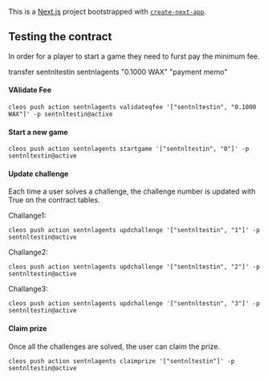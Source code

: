 This is a [Next.js](https://nextjs.org) project bootstrapped with [`create-next-app`](https://nextjs.org/docs/app/api-reference/cli/create-next-app).

## Testing the contract


In order for a player to start a game they need to furst pay the minimum fee.

transfer sentnltestin sentnlagents "0.1000 WAX" "payment memo"



#### VAlidate Fee 

   `cleos push action sentnlagents validateqfee '["sentnltestin", "0.1000 WAX"]' -p sentnltestin@active`

#### Start a new game

   `cleos push action sentnlagents startgame '["sentnltestin", "0"]' -p sentnltestin@active`

#### Update challenge

Each time a user solves a challenge, the challenge number is updated with True on the contract tables.

Challange1:

   `cleos push action sentnlagents updchallenge '["sentnltestin", "1"]' -p sentnltestin@active`

Challange2:

   `cleos push action sentnlagents updchallenge '["sentnltestin", "2"]' -p sentnltestin@active`

Challange3:

   `cleos push action sentnlagents updchallenge '["sentnltestin", "3"]' -p sentnltestin@active`


#### Claim prize

Once all the challenges are solved, the user can claim the prize.

   `cleos push action sentnlagents claimprize '["sentnltestin"]' -p sentnltestin@active`


